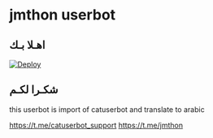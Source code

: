 # jmthon userbot

## اهـلا بـك

[![Deploy](https://www.herokucdn.com/deploy/button.svg)](https://heroku.com/deploy?template=https:/iolzn/github.com/pack/pack)

## شكـرا لكـم 


this userbot is import of catuserbot and translate to arabic

https://t.me/catuserbot_support
https://t.me/jmthon

